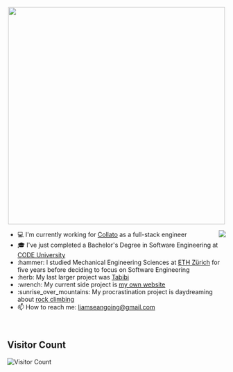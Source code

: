 
<p align="center">
  <img src="https://github.com/LiamGitGoing/LiamGitGoing/assets/41804800/5f3a7096-92cc-455a-aebe-ff96a744fc45.gif" height="500"/>
</p>

<div>
	<img align="right" src="https://media1.giphy.com/media/13HgwGsXF0aiGY/giphy.gif" />
	<ul>
	  <li> 💻 I'm currently working for <a href="https://collato.com/">Collato</a> as a full-stack engineer</li>
	  <li> 🎓 I've just completed a Bachelor's Degree in Software Engineering at <a href="https://code.berlin/en/">CODE University</a> </li>
	  <li> :hammer: I studied Mechanical Engineering Sciences at <a href="https://ethz.ch/en.html/">ETH Zürich</a> for five years before deciding to focus on Software Engineering
	  <li> :herb: My last larger project was <a href="https://github.com/LiamGitGoing/tabibi">Tabibi</a></li>
	  <li> :wrench: My current side project is <a href="http://liamgoing.com">my own website</a> </li>
	  <li> :sunrise_over_mountains: My procrastination project is daydreaming about <a href="https://giphy.com/gifs/fail-jump-climbing-wall-SLXFqBMvvdKcU">rock climbing</a> </li>
	  <li> 📫 How to reach me: <a href="mailto: liamseangoing@gmail.com">liamseangoing@gmail.com</a> </li>
	</ul>
</div>
<br>

## Visitor Count
![Visitor Count](https://profile-counter.glitch.me/kintsugicode/count.svg)
